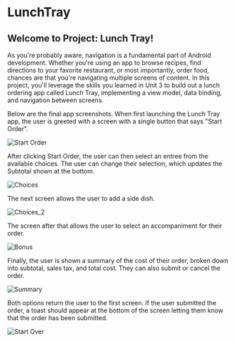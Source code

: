 # LunchTray
## Welcome to Project: Lunch Tray!

<p>As you're probably aware, navigation is a fundamental part of Android development. Whether you're using an app to browse recipes, find directions to your favorite restaurant, or most importantly, order food, chances are that you're navigating multiple screens of content. In this project, you'll leverage the skills you learned in Unit 3 to build out a lunch ordering app called Lunch Tray, implementing a view model, data binding, and navigation between screens.

Below are the final app screenshots. When first launching the Lunch Tray app, the user is greeted with a screen with a single button that says "Start Order".</p>
![Start Order](./img/1.png)

<P>After clicking Start Order, the user can then select an entree from the available choices. The user can change their selection, which updates the Subtotal shown at the bottom.</p>

![Choices](./img/2.png)

<p>The next screen allows the user to add a side dish.</p>

![Choices_2](./img/3.png)

<p>The screen after that allows the user to select an accompaniment for their order.</p>

![Bonus](./img/4.png)

<p>Finally, the user is shown a summary of the cost of their order, broken down into subtotal, sales tax, and total cost. They can also submit or cancel 
the order.</p>

![Summary](./img/5.png)

<p>Both options return the user to the first screen. If the user submitted the order, a toast should appear at the bottom of the screen letting them know 
that the order has been submitted.</p>

![Start Over](./img/6.png)
